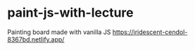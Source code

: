 # paint-js-with-lecture
Painting board made with vanilla JS
https://iridescent-cendol-8367bd.netlify.app/
